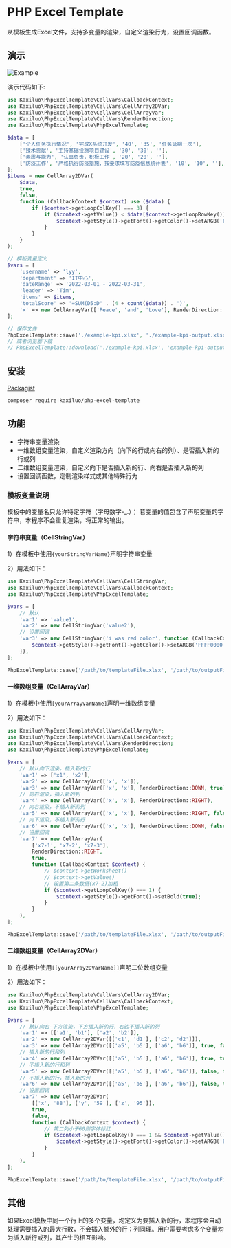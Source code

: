 # PHP Excel Template

从模板生成Excel文件，支持多变量的渲染，自定义渲染行为，设置回调函数。

## 演示

![Example](https://kxler.oss-cn-shanghai.aliyuncs.com/github/php-excel-template-example.png)

演示代码如下:
```php
use Kaxiluo\PhpExcelTemplate\CellVars\CallbackContext;
use Kaxiluo\PhpExcelTemplate\CellVars\CellArray2DVar;
use Kaxiluo\PhpExcelTemplate\CellVars\CellArrayVar;
use Kaxiluo\PhpExcelTemplate\CellVars\RenderDirection;
use Kaxiluo\PhpExcelTemplate\PhpExcelTemplate;

$data = [
    ['个人任务执行情况', '完成X系统开发', '40', '35', '任务延期一次'],
    ['技术贡献', '主持基础设施项目建设', '30', '30', ''],
    ['素质与能力', '认真负责，积极工作', '20', '20', ''],
    ['防疫工作', '严格执行防疫措施，按要求填写防疫信息统计表', '10', '10', ''],
];
$items = new CellArray2DVar(
    $data,
    true,
    false,
    function (CallbackContext $context) use ($data) {
        if ($context->getLoopColKey() === 3) {
            if ($context->getValue() < $data[$context->getLoopRowKey()][2]) {
                $context->getStyle()->getFont()->getColor()->setARGB('FFFF0000');
            }
        }
    }
);

// 模板变量定义
$vars = [
    'username' => 'lyy',
    'department' => 'IT中心',
    'dateRange' => '2022-03-01 - 2022-03-31',
    'leader' => 'Tim',
    'items' => $items,
    'totalScore' => '=SUM(D5:D' . (4 + count($data)) . ')',
    'x' => new CellArrayVar(['Peace', 'and', 'Love'], RenderDirection::DOWN, false),
];

// 保存文件
PhpExcelTemplate::save('./example-kpi.xlsx', './example-kpi-output.xlsx', $vars);
// 或者浏览器下载
// PhpExcelTemplate::download('./example-kpi.xlsx', 'example-kpi-output.xlsx', $vars);
```

## 安装

[Packagist](https://packagist.org/packages/kaxiluo/php-excel-template)
```bash
composer require kaxiluo/php-excel-template
```

## 功能

- 字符串变量渲染
- 一维数组变量渲染，自定义渲染方向（向下的行或向右的列）、是否插入新的行或列
- 二维数组变量渲染，自定义向下是否插入新的行、向右是否插入新的列
- 设置回调函数，定制渲染样式或其他特殊行为

### 模板变量说明

模板中的变量名只允许特定字符（字母数字-_.）；
若变量的值包含了声明变量的字符串，本程序不会重复渲染，将正常的输出。

#### 字符串变量（CellStringVar）
1）在模板中使用`{yourStringVarName}`声明字符串变量

2）用法如下：
```php
use Kaxiluo\PhpExcelTemplate\CellVars\CellStringVar;
use Kaxiluo\PhpExcelTemplate\CellVars\CallbackContext;
use Kaxiluo\PhpExcelTemplate\PhpExcelTemplate;

$vars = [
    // 默认
    'var1' => 'value1', 
    'var2' => new CellStringVar('value2'),
    // 设置回调
    'var3' => new CellStringVar('i was red color', function (CallbackContext $context) {
        $context->getStyle()->getFont()->getColor()->setARGB('FFFF0000');
    }),
];

PhpExcelTemplate::save('/path/to/templateFile.xlsx', '/path/to/outputFile.xlsx', $vars);
```

#### 一维数组变量（CellArrayVar）
1）在模板中使用`[yourArrayVarName]`声明一维数组变量

2）用法如下：
```php
use Kaxiluo\PhpExcelTemplate\CellVars\CellArrayVar;
use Kaxiluo\PhpExcelTemplate\CellVars\CallbackContext;
use Kaxiluo\PhpExcelTemplate\CellVars\RenderDirection;
use Kaxiluo\PhpExcelTemplate\PhpExcelTemplate;

$vars = [
    // 默认向下渲染，插入新的行
    'var1' => ['x1', 'x2'],
    'var2' => new CellArrayVar(['x', 'x']),
    'var3' => new CellArrayVar(['x', 'x'], RenderDirection::DOWN, true),
    // 向右渲染，插入新的列
    'var4' => new CellArrayVar(['x', 'x'], RenderDirection::RIGHT),
    // 向右渲染，不插入新的列
    'var5' => new CellArrayVar(['x', 'x'], RenderDirection::RIGHT, false),
    // 向下渲染，不插入新的行
    'var6' => new CellArrayVar(['x', 'x'], RenderDirection::DOWN, false),
    // 设置回调
    'var7' => new CellArrayVar(
        ['x7-1', 'x7-2', 'x7-3'],
        RenderDirection::RIGHT,
        true,
        function (CallbackContext $context) {
            // $context->getWorksheet()
            // $context->getValue()
            // 设置第二条数据(x7-2)加粗
            if ($context->getLoopColKey() === 1) {
                $context->getStyle()->getFont()->setBold(true);
            }
        }
    ),
];

PhpExcelTemplate::save('/path/to/templateFile.xlsx', '/path/to/outputFile.xlsx', $vars);
```

#### 二维数组变量（CellArray2DVar）
1）在模板中使用`[[yourArray2DVarName]]`声明二位数组变量

2）用法如下：
```php
use Kaxiluo\PhpExcelTemplate\CellVars\CellArray2DVar;
use Kaxiluo\PhpExcelTemplate\CellVars\CallbackContext;
use Kaxiluo\PhpExcelTemplate\PhpExcelTemplate;

$vars = [
    // 默认向右-下方渲染，下方插入新的行，右边不插入新的列
    'var1' => [['a1', 'b1'], ['a2', 'b2']],
    'var2' => new CellArray2DVar([['c1', 'd1'], ['c2', 'd2']]),
    'var3' => new CellArray2DVar([['a5', 'b5'], ['a6', 'b6']], true, false),
    // 插入新的行和列
    'var4' => new CellArray2DVar([['a5', 'b5'], ['a6', 'b6']], true, true),
    // 不插入新的行和列
    'var5' => new CellArray2DVar([['a5', 'b5'], ['a6', 'b6']], false, false),
    // 不插入新的行，插入新的列
    'var6' => new CellArray2DVar([['a5', 'b5'], ['a6', 'b6']], false, true),
    // 设置回调
    'var7' => new CellArray2DVar(
        [['x', '88'], ['y', '59'], ['z', '95']],
        true,
        false,
        function (CallbackContext $context) {
            // 第二列小于60则字体标红
            if ($context->getLoopColKey() === 1 && $context->getValue() < 60) {
                $context->getStyle()->getFont()->getColor()->setARGB('FFFF0000');
            }
        }
    ),
];

PhpExcelTemplate::save('/path/to/templateFile.xlsx', '/path/to/outputFile.xlsx', $vars);
```

## 其他
如果Excel模板中同一个行上的多个变量，均定义为要插入新的行，本程序会自动处理需要插入的最大行数，不会插入额外的行；列同理。用户需要考虑多个变量均为插入新行或列，其产生的相互影响。
